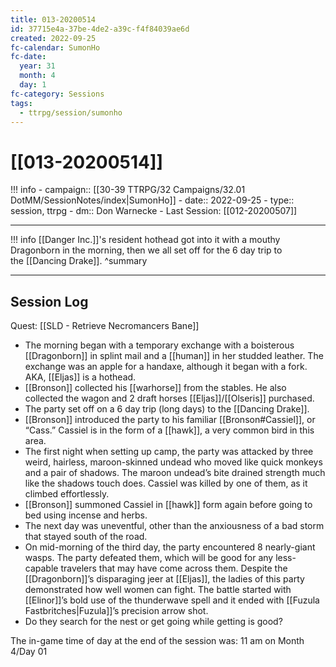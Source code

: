 ```yaml
---
title: 013-20200514
id: 37715e4a-37be-4de2-a39c-f4f84039ae6d
created: 2022-09-25
fc-calendar: SumonHo
fc-date:
  year: 31
  month: 4
  day: 1
fc-category: Sessions
tags:
  - ttrpg/session/sumonho
---
```


# [[013-20200514]]

!!! info
    - campaign:: [[30-39 TTRPG/32 Campaigns/32.01 DotMM/SessionNotes/index|SumonHo]]
    - date:: 2022-09-25
    - type:: session, ttrpg
    - dm:: Don Warnecke
    - Last Session: [[012-20200507]]


---

!!! info
    [[Danger Inc.]]'s resident hothead got into it with a mouthy Dragonborn in the morning, then we all set off for the 6 day trip to the [[Dancing Drake]].
    ^summary

---


## Session Log


Quest: [[SLD - Retrieve Necromancers Bane]]

- The morning began with a temporary exchange with a boisterous [[Dragonborn]] in splint mail and a [[human]] in her studded leather. The exchange was an apple for a handaxe, although it began with a fork. AKA, [[Eljas]] is a hothead.
- [[Bronson]] collected his [[warhorse]] from the stables. He also collected the wagon and 2 draft horses [[Eljas]]/[[Olseris]] purchased.
- The party set off on a 6 day trip (long days) to the [[Dancing Drake]].
- [[Bronson]] introduced the party to his familiar [[Bronson#Cassiel]], or “Cass.” Cassiel is in the form of a [[hawk]], a very common bird in this area.
- The first night when setting up camp, the party was attacked by three weird, hairless, maroon-skinned undead who moved like quick monkeys and a pair of shadows. The maroon undead’s bite drained strength much like the shadows touch does. Cassiel was killed by one of them, as it climbed effortlessly.
- [[Bronson]] summoned Cassiel in [[hawk]] form again before going to bed using incense and herbs.
- The next day was uneventful, other than the anxiousness of a bad storm that stayed south of the road.
- On mid-morning of the third day, the party encountered 8 nearly-giant wasps. The party defeated them, which will be good for any less-capable travelers that may have come across them. Despite the [[Dragonborn]]’s disparaging jeer at [[Eljas]], the ladies of this party demonstrated how well women can fight. The battle started with [[Elinor]]’s bold use of the thunderwave spell and it ended with [[Fuzula Fastbritches|Fuzula]]’s precision arrow shot.
- Do they search for the nest or get going while getting is good? 

The in-game time of day at the end of the session was: 11 am on Month 4/Day 01
